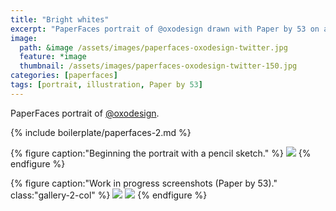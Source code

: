 ```yaml
---
title: "Bright whites"
excerpt: "PaperFaces portrait of @oxodesign drawn with Paper by 53 on an iPad."
image: 
  path: &image /assets/images/paperfaces-oxodesign-twitter.jpg 
  feature: *image
  thumbnail: /assets/images/paperfaces-oxodesign-twitter-150.jpg
categories: [paperfaces]
tags: [portrait, illustration, Paper by 53]
---
```


PaperFaces portrait of <a href="https://twitter.com/oxodesign">@oxodesign</a>.

{% include boilerplate/paperfaces-2.md %}

{% figure caption:"Beginning the portrait with a pencil sketch." %}
[![](/assets/images/paperfaces-oxodesign-process-1-750.jpg)](/assets/images/paperfaces-oxodesign-process-1-lg.jpg)
{% endfigure %}

{% figure caption:"Work in progress screenshots (Paper by 53)." class:"gallery-2-col" %}
[![](/assets/images/paperfaces-oxodesign-process-2-600.jpg)](/assets/images/paperfaces-oxodesign-process-2-lg.jpg)
[![](/assets/images/paperfaces-oxodesign-process-3-600.jpg)](/assets/images/paperfaces-oxodesign-process-3-lg.jpg)
{% endfigure %}

